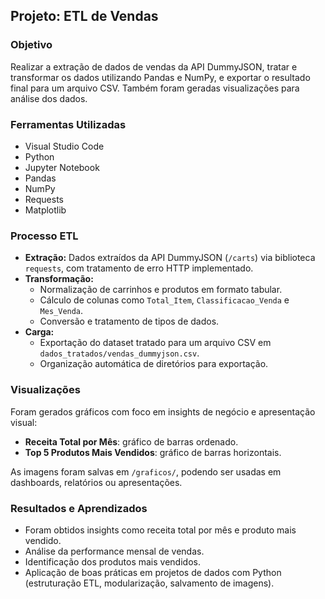 ## Projeto: ETL de Vendas

### Objetivo
Realizar a extração de dados de vendas da API DummyJSON, tratar e transformar os dados utilizando Pandas e NumPy, e exportar o resultado final para um arquivo CSV. Também foram geradas visualizações para análise dos dados.

### Ferramentas Utilizadas
- Visual Studio Code
- Python
- Jupyter Notebook
- Pandas
- NumPy
- Requests
- Matplotlib

### Processo ETL
- **Extração:** Dados extraídos da API DummyJSON (`/carts`) via biblioteca `requests`, com tratamento de erro HTTP implementado.
- **Transformação:** 
  - Normalização de carrinhos e produtos em formato tabular.
  - Cálculo de colunas como `Total_Item`, `Classificacao_Venda` e `Mes_Venda`.
  - Conversão e tratamento de tipos de dados.
- **Carga:** 
  - Exportação do dataset tratado para um arquivo CSV em `dados_tratados/vendas_dummyjson.csv`.
  - Organização automática de diretórios para exportação.

### Visualizações
Foram gerados gráficos com foco em insights de negócio e apresentação visual:

- **Receita Total por Mês**: gráfico de barras ordenado.
- **Top 5 Produtos Mais Vendidos**: gráfico de barras horizontais.

As imagens foram salvas em `/graficos/`, podendo ser usadas em dashboards, relatórios ou apresentações.

### Resultados e Aprendizados
- Foram obtidos insights como receita total por mês e produto mais vendido.
- Análise da performance mensal de vendas.
- Identificação dos produtos mais vendidos.
- Aplicação de boas práticas em projetos de dados com Python (estruturação ETL, modularização, salvamento de imagens).
